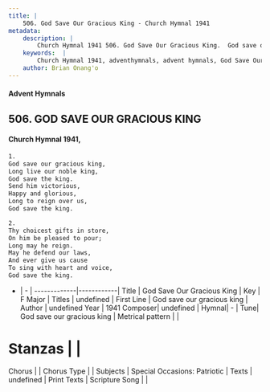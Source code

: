 ```yaml
---
title: |
    506. God Save Our Gracious King - Church Hymnal 1941
metadata:
    description: |
        Church Hymnal 1941 506. God Save Our Gracious King.  God save our gracious king,  Long live our noble king,  God save the king.  Send him victorious,  Happy and glorious,  Long to reign over us,  God save the king. 
    keywords:  |
        Church Hymnal 1941, adventhymnals, advent hymnals, God Save Our Gracious King, God save our gracious king. 
    author: Brian Onang'o
---
```


#### Advent Hymnals
## 506. GOD SAVE OUR GRACIOUS KING
####  Church Hymnal 1941,

```txt
1.
God save our gracious king, 
Long live our noble king, 
God save the king. 
Send him victorious, 
Happy and glorious, 
Long to reign over us, 
God save the king. 

2.
Thy choicest gifts in store, 
On him be pleased to pour; 
Long may he reign. 
May he defend our laws, 
And ever give us cause 
To sing with heart and voice, 
God save the king.

```

- |   -  |
-------------|------------|
Title | God Save Our Gracious King |
Key | F Major |
Titles | undefined |
First Line | God save our gracious king |
Author | undefined
Year | 1941
Composer| undefined |
Hymnal|  - |
Tune| God save our gracious king |
Metrical pattern | |
# Stanzas |  |
Chorus |  |
Chorus Type |  |
Subjects | Special Occasions: Patriotic |
Texts | undefined |
Print Texts | 
Scripture Song |  |
    
